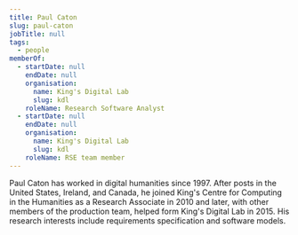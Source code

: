 ```yaml
---
title: Paul Caton
slug: paul-caton
jobTitle: null
tags:
  - people
memberOf:
  - startDate: null
    endDate: null
    organisation:
      name: King's Digital Lab
      slug: kdl
    roleName: Research Software Analyst
  - startDate: null
    endDate: null
    organisation:
      name: King's Digital Lab
      slug: kdl
    roleName: RSE team member
---
```


Paul Caton has worked in digital humanities since 1997. After posts in the United States, Ireland, and Canada, he joined King's Centre for Computing in the Humanities as a Research Associate in 2010 and later, with other members of the production team, helped form King's Digital Lab in 2015. His research interests include requirements specification and software models.
